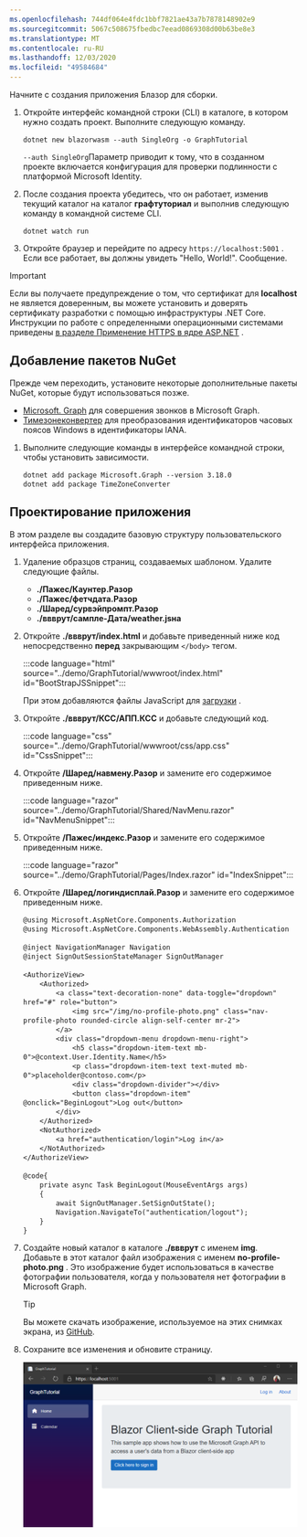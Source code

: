 ```yaml
---
ms.openlocfilehash: 744df064e4fdc1bbf7821ae43a7b7878148902e9
ms.sourcegitcommit: 5067c508675fbedbc7eead0869308d00b63be8e3
ms.translationtype: MT
ms.contentlocale: ru-RU
ms.lasthandoff: 12/03/2020
ms.locfileid: "49584684"
---
```

<!-- markdownlint-disable MD002 MD041 -->

Начните с создания приложения Блазор для сборки.

1. Откройте интерфейс командной строки (CLI) в каталоге, в котором нужно создать проект. Выполните следующую команду.

    ```Shell
    dotnet new blazorwasm --auth SingleOrg -o GraphTutorial
    ```

    `--auth SingleOrg`Параметр приводит к тому, что в созданном проекте включается конфигурация для проверки подлинности с платформой Microsoft Identity.

1. После создания проекта убедитесь, что он работает, изменив текущий каталог на каталог **графтуториал** и выполнив следующую команду в командной системе CLI.

    ```Shell
    dotnet watch run
    ```

1. Откройте браузер и перейдите по адресу `https://localhost:5001` . Если все работает, вы должны увидеть "Hello, World!". Сообщение.

> [!IMPORTANT]
> Если вы получаете предупреждение о том, что сертификат для **localhost** не является доверенным, вы можете установить и доверять сертификату разработки с помощью инфраструктуры .NET Core. Инструкции по работе с определенными операционными системами приведены [в разделе Применение HTTPS в ядре ASP.NET](/aspnet/core/security/enforcing-ssl?view=aspnetcore-3.1) .

## <a name="add-nuget-packages"></a>Добавление пакетов NuGet

Прежде чем переходить, установите некоторые дополнительные пакеты NuGet, которые будут использоваться позже.

- [Microsoft. Graph](https://www.nuget.org/packages/Microsoft.Graph/) для совершения звонков в Microsoft Graph.
- [Тимезонеконвертер](https://github.com/mj1856/TimeZoneConverter) для преобразования идентификаторов часовых поясов Windows в идентификаторы IANA.

1. Выполните следующие команды в интерфейсе командной строки, чтобы установить зависимости.

    ```Shell
    dotnet add package Microsoft.Graph --version 3.18.0
    dotnet add package TimeZoneConverter
    ```

## <a name="design-the-app"></a>Проектирование приложения

В этом разделе вы создадите базовую структуру пользовательского интерфейса приложения.

1. Удаление образцов страниц, создаваемых шаблоном. Удалите следующие файлы.

    - **./Пажес/Каунтер.Разор**
    - **./Пажес/фетчдата.Разор**
    - **./Шаред/сурвэйпромпт.Разор**
    - **./ввврут/сампле-Дата/weather.jsна**

1. Откройте **./ввврут/index.html** и добавьте приведенный ниже код непосредственно **перед** закрывающим `</body>` тегом.

    :::code language="html" source="../demo/GraphTutorial/wwwroot/index.html" id="BootStrapJSSnippet":::

    При этом добавляются файлы JavaScript для [загрузки](https://getbootstrap.com/docs/4.5/getting-started/introduction/) .

1. Откройте **./ввврут/КСС/АПП.КСС** и добавьте следующий код.

    :::code language="css" source="../demo/GraphTutorial/wwwroot/css/app.css" id="CssSnippet":::

1. Откройте **/Шаред/навмену.Разор** и замените его содержимое приведенным ниже.

    :::code language="razor" source="../demo/GraphTutorial/Shared/NavMenu.razor" id="NavMenuSnippet":::

1. Откройте **/Пажес/индекс.Разор** и замените его содержимое приведенным ниже.

    :::code language="razor" source="../demo/GraphTutorial/Pages/Index.razor" id="IndexSnippet":::

1. Откройте **/Шаред/логиндисплай.Разор** и замените его содержимое приведенным ниже.

    ```razor
    @using Microsoft.AspNetCore.Components.Authorization
    @using Microsoft.AspNetCore.Components.WebAssembly.Authentication

    @inject NavigationManager Navigation
    @inject SignOutSessionStateManager SignOutManager

    <AuthorizeView>
        <Authorized>
            <a class="text-decoration-none" data-toggle="dropdown" href="#" role="button">
                <img src="/img/no-profile-photo.png" class="nav-profile-photo rounded-circle align-self-center mr-2">
            </a>
            <div class="dropdown-menu dropdown-menu-right">
                <h5 class="dropdown-item-text mb-0">@context.User.Identity.Name</h5>
                <p class="dropdown-item-text text-muted mb-0">placeholder@contoso.com</p>
                <div class="dropdown-divider"></div>
                <button class="dropdown-item" @onclick="BeginLogout">Log out</button>
            </div>
        </Authorized>
        <NotAuthorized>
            <a href="authentication/login">Log in</a>
        </NotAuthorized>
    </AuthorizeView>

    @code{
        private async Task BeginLogout(MouseEventArgs args)
        {
            await SignOutManager.SetSignOutState();
            Navigation.NavigateTo("authentication/logout");
        }
    }
    ```

1. Создайте новый каталог в каталоге **./ввврут** с именем **img**. Добавьте в этот каталог файл изображения с именем **no-profile-photo.png** . Это изображение будет использоваться в качестве фотографии пользователя, когда у пользователя нет фотографии в Microsoft Graph.

    > [!TIP]
    > Вы можете скачать изображение, используемое на этих снимках экрана, из [GitHub](https://github.com/microsoftgraph/msgraph-training-blazor-clientside/blob/master/demo/GraphTutorial/wwwroot/img/no-profile-photo.png).

1. Сохраните все изменения и обновите страницу.

    ![Снимок экрана с переработанной домашней страницей](./images/create-app-01.png)

